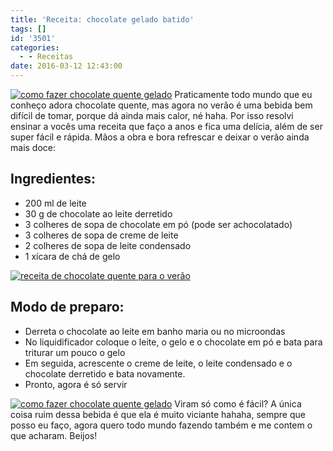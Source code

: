 ```yaml
---
title: 'Receita: chocolate gelado batido'
tags: []
id: '3501'
categories:
  - - Receitas
date: 2016-03-12 12:43:00
---
```


[![como fazer chocolate quente gelado ](http://natalia.blog.br/wp-content/uploads/2016/03/receita-de-chocolate-gelado-batido-1024x768.jpg)](http://natalia.blog.br/wp-content/uploads/2016/03/receita-de-chocolate-gelado-batido.jpg) Praticamente todo mundo que eu conheço adora chocolate quente, mas agora no verão é uma bebida bem difícil de tomar, porque dá ainda mais calor, né haha. Por isso resolvi ensinar a vocês uma receita que faço a anos e fica uma delícia, além de ser super fácil e rápida. Mãos a obra e bora refrescar e deixar o verão ainda mais doce:

## Ingredientes:

*   200 ml de leite
*   30 g de chocolate ao leite derretido
*   3 colheres de sopa de chocolate em pó (pode ser achocolatado)
*   3 colheres de sopa de creme de leite
*   2 colheres de sopa de leite condensado
*   1 xícara de chá de gelo

[![receita de chocolate quente para o verão ](http://natalia.blog.br/wp-content/uploads/2016/03/chocolate-quente-gelado-batido-1024x768.jpg)](http://natalia.blog.br/wp-content/uploads/2016/03/chocolate-quente-gelado-batido.jpg)  

## Modo de preparo:

*   Derreta o chocolate ao leite em banho maria ou no microondas
*   No liquidificador coloque o leite, o gelo e o chocolate em pó e bata para triturar um pouco o gelo
*   Em seguida, acrescente o creme de leite, o leite condensado e o chocolate derretido e bata novamente.
*   Pronto, agora é só servir

[![como fazer chocolate quente gelado ](http://natalia.blog.br/wp-content/uploads/2016/03/chocolate-gelado-batido-1024x768.jpg)](http://natalia.blog.br/wp-content/uploads/2016/03/chocolate-gelado-batido.jpg) Viram só como é fácil? A única coisa ruim dessa bebida é que ela é muito viciante hahaha, sempre que posso eu faço, agora quero todo mundo fazendo também e me contem o que acharam. Beijos!